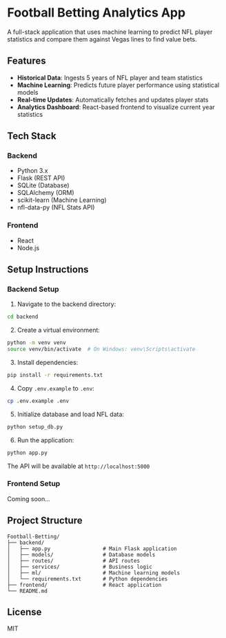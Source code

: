 # Football Betting Analytics App

A full-stack application that uses machine learning to predict NFL player statistics and compare them against Vegas lines to find value bets.

## Features

- **Historical Data**: Ingests 5 years of NFL player and team statistics
- **Machine Learning**: Predicts future player performance using statistical models
- **Real-time Updates**: Automatically fetches and updates player stats
- **Analytics Dashboard**: React-based frontend to visualize current year statistics

## Tech Stack

### Backend
- Python 3.x
- Flask (REST API)
- SQLite (Database)
- SQLAlchemy (ORM)
- scikit-learn (Machine Learning)
- nfl-data-py (NFL Stats API)

### Frontend
- React
- Node.js

## Setup Instructions

### Backend Setup

1. Navigate to the backend directory:
```bash
cd backend
```

2. Create a virtual environment:
```bash
python -m venv venv
source venv/bin/activate  # On Windows: venv\Scripts\activate
```

3. Install dependencies:
```bash
pip install -r requirements.txt
```

4. Copy `.env.example` to `.env`:
```bash
cp .env.example .env
```

5. Initialize database and load NFL data:
```bash
python setup_db.py
```

6. Run the application:
```bash
python app.py
```

The API will be available at `http://localhost:5000`

### Frontend Setup

Coming soon...

## Project Structure

```
Football-Betting/
├── backend/
│   ├── app.py                 # Main Flask application
│   ├── models/                # Database models
│   ├── routes/                # API routes
│   ├── services/              # Business logic
│   ├── ml/                    # Machine learning models
│   └── requirements.txt       # Python dependencies
├── frontend/                  # React application
└── README.md
```

## License

MIT
